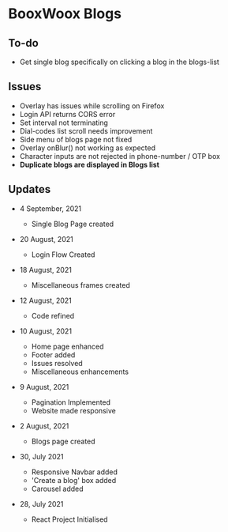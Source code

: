 # BooxWoox Blogs

## To-do
- Get single blog specifically on clicking a blog in the blogs-list

## Issues
- Overlay has issues while scrolling on Firefox
- Login API returns CORS error
- Set interval not terminating
- Dial-codes list scroll needs improvement
- Side menu of blogs page not fixed
- Overlay onBlur() not working as expected
- Character inputs are not rejected in phone-number / OTP box
- **Duplicate blogs are displayed in Blogs list**

## Updates
- 4 September, 2021
    - Single Blog Page created

- 20 August, 2021
    - Login Flow Created

- 18 August, 2021
    - Miscellaneous frames created

- 12 August, 2021
    - Code refined

- 10 August, 2021
    - Home page enhanced
    - Footer added
    - Issues resolved
    - Miscellaneous enhancements

- 9 August, 2021
    - Pagination Implemented
    - Website made responsive

- 2 August, 2021
    - Blogs page created

- 30, July 2021
    - Responsive Navbar added
    - 'Create a blog' box added
    - Carousel added

- 28, July 2021
    - React Project Initialised